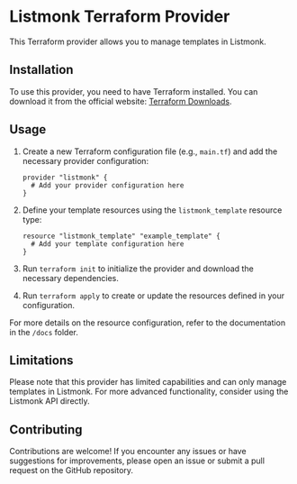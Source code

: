 # Listmonk Terraform Provider

This Terraform provider allows you to manage templates in Listmonk.

## Installation

To use this provider, you need to have Terraform installed. You can download it from the official website: [Terraform Downloads](https://www.terraform.io/downloads.html).

## Usage

1. Create a new Terraform configuration file (e.g., `main.tf`) and add the necessary provider configuration:

    ```hcl
    provider "listmonk" {
      # Add your provider configuration here
    }
    ```

2. Define your template resources using the `listmonk_template` resource type:

    ```hcl
    resource "listmonk_template" "example_template" {
      # Add your template configuration here
    }
    ```

3. Run `terraform init` to initialize the provider and download the necessary dependencies.

4. Run `terraform apply` to create or update the resources defined in your configuration.

For more details on the resource configuration, refer to the documentation in the `/docs` folder.

## Limitations

Please note that this provider has limited capabilities and can only manage templates in Listmonk. For more advanced functionality, consider using the Listmonk API directly.

## Contributing

Contributions are welcome! If you encounter any issues or have suggestions for improvements, please open an issue or submit a pull request on the GitHub repository.
